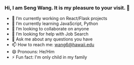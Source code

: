 ### Hi, I am Seng Wang. It is my pleasure to your visit. 👋


- 🔭 I’m currently working on React/Flask projects
- 🌱 I’m currently learning JavaScript, Python
- 👯 I’m looking to collaborate on anyone
- 🤔 I’m looking for help with Job Search
- 💬 Ask me about any questions you have
- 📫 How to reach me: wang6@hawaii.edu
- 😄 Pronouns: He/Him
- ⚡ Fun fact: I'm only child in my family

